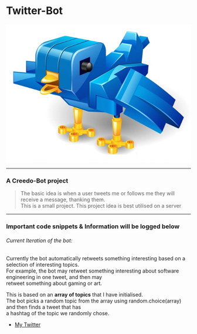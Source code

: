 # Twitter-Bot

!["Twitter Bot Logo"](./Media/twitter_bird_robot.png)

---
### A Creedo-Bot project
> The basic idea is when a user tweets me or follows me they will receive a message, thanking them.  
> This is a small project.
> This project idea is best utilised on a server
---

### Important code snippets & Information will be logged below
###### Current Iteration of the bot:
Currently the bot automatically retweets something interesting based on a selection of interesting topics.  
For example, the bot may retweet something interesting about software engineering in one tweet, and then may  
retweet something about gaming or art.  

This is based on an **array of topics** that I have initialised.  
The bot picks a random topic from the array using random.choice(array) and then finds a tweet that has  
a hashtag of the topic we randomly chose.  

+ [My Twitter](https://twitter.com/shane_creedon)
